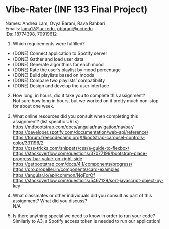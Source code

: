 # Vibe-Rater (INF 133 Final Project) #

Names: Andrea Lam, Ovya Barani, Rava Rahbari<br>
Emails: lama17@uci.edu, obarani@uci.edu<br>
IDs: 18774398, 70919612

1. Which requirements were fulfilled?

- (DONE) Connect application to Spotify server
- (DONE) Gather and load user data
- (DONE) Generate algorithms for each mood
- (DONE) Rate the user’s playlist by mood percentage
- (DONE) Build playlists based on moods
- (DONE) Compare two playlists’ compatibility
- (DONE) Design and develop the user interface 


2. How long, in hours, did it take you to complete this assignment?<br>
Not sure how long in hours, but we worked on it pretty much non-stop for about one week.


3. What online resources did you consult when completing this assignment? (list specific URLs)
https://mdbootstrap.com/docs/angular/navigation/navbar/<br>
https://developer.spotify.com/documentation/web-api/reference/<br>
https://forum.freecodecamp.org/t/bootstrap-carousel-controls-color/331196/2<br>
https://css-tricks.com/snippets/css/a-guide-to-flexbox/<br>
https://stackoverflow.com/questions/37077199/bootstrap-place-progress-bar-value-on-right-side<br>
https://getbootstrap.com/docs/4.1/components/progress/<br>
https://pro.propeller.in/components/card-examples<br>
https://angular.io/api/common/NgForOf<br>
https://stackoverflow.com/questions/5467129/sort-javascript-object-by-key<br>

4. What classmates or other individuals did you consult as part of this assignment? What did you discuss?<br>
N/A

5. Is there anything special we need to know in order to run your code?<br>
Similarly to A3, a Spotify access token is needed to run our application!

